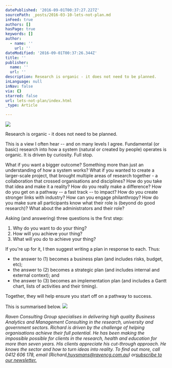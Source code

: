 ```yaml
---
datePublished: '2016-09-01T00:37:27.227Z'
sourcePath: _posts/2016-03-10-lets-not-plan.md
inFeed: true
authors: []
hasPage: true
keywords: []
author:
  - name: ''
    url: ''
dateModified: '2016-09-01T00:37:26.344Z'
title: ''
publisher:
  name: ''
  url: ''
description: Research is organic - it does not need to be planned.
inLanguage: null
inNav: false
via: {}
starred: false
url: lets-not-plan/index.html
_type: Article

---
```

![](https://s3-us-west-2.amazonaws.com/the-grid-img/p/899d62036363d18f76b1d4bb99405896e7a7a245.jpg)

Research is organic - it does not need to be planned.

This is a view I often hear -- and on many levels I agree. Fundamental (or basic) research into how a system (natural or created by people) operates is organic. It is driven by curiosity. Full stop.

What if you want a bigger outcome? Something more than just an understanding of how a system works? What if you wanted to create a larger-scale project, that brought multiple areas of research together - a collaboration that crossed organisations and disciplines? How do you take that idea and make it a reality? How do you really make a difference? How do you get on a pathway -- a fast track -- to impact? How do you create stronger links with industry? How can you engage philanthropy? How do you make sure all participants know what their role is (beyond do good research)? What about the administrators and their role?

Asking (and answering) three questions is the first step:

1. Why do you want to do your thing?
2. How will you achieve your thing?
3. What will you do to achieve your thing?

If you're up for it, I then suggest writing a plan in response to each. Thus:

* the answer to (1) becomes a business plan (and includes risks, budget, etc);
* the answer to (2) becomes a strategic plan (and includes internal and external context); and
* the answer to (3) becomes an implementation plan (and includes a Gantt chart, lists of activities and their timing).

Together, they will help ensure you start off on a pathway to success.

This is summarised below.
![](https://s3-us-west-2.amazonaws.com/the-grid-img/p/e0f94cc13c082a878ed031828b0e04c1735d95ca.png)

_Raven Consulting Group specialises in delivering high quality Business Analytics and Management Consulting in the research, university and government sectors. Richard is driven by the challenge of helping organisations achieve their full potential. He has been making the impossible possible for clients in the research, health and education for more than seven years. His clients appreciate his cut-through approach. He knows the sector and how to turn ideas into reality. To find out more, call 0412 606 178, email (_Richard_[.huysmans@ravencg.com.au][0]) or[subscribe to our newsletter.][1]_

[0]: mailto:Richard.huysmans@ravencg.com.au
[1]: http://www.ravencg.com.au/index.php/news